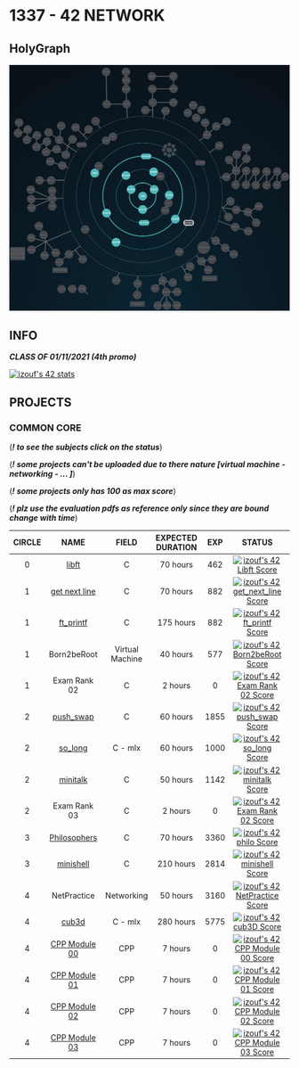 # 1337 - 42 NETWORK

## HolyGraph
![](./HollyGraph.png)
## INFO
***CLASS OF 01/11/2021 (4th promo)***

[![izouf's 42 stats](https://badge42.vercel.app/api/v2/cl2hpsl0o001109lbcaoj72v9/stats?cursusId=21&coalitionId=73)](https://github.com/izouf)

## PROJECTS

### COMMON CORE
(***! to see the subjects click on the status***)

(***! some projects can't be uploaded due to there nature [virtual machine - networking - ... ]***)

(***! some projects only has 100 as max score***)

(***! plz use the evaluation pdfs as reference only since they are bound change with time***)

| CIRCLE  | NAME | FIELD | EXPECTED DURATION | EXP | STATUS | LVL |
| :-: | :-: | :-: | :-: | :-: | :-: | :-: |
| 0 | [libft](./C/libft) | C | 70 hours | 462 | [![izouf's 42 Libft Score](https://badge42.vercel.app/api/v2/cl2hpsl0o001109lbcaoj72v9/project/2395586)](./C/subjects/libft.pdf) | 1.06 |
| 1 | [get next line](./C/get_next_line) | C | 70 hours | 882 | [![izouf's 42 get_next_line Score](https://badge42.vercel.app/api/v2/cl2hpsl0o001109lbcaoj72v9/project/2406425)](./C/subjects/get_next_line.pdf) | 1.57 |
| 1 | [ft_printf](./C/ft_printf) | C | 175 hours | 882 | [![izouf's 42 ft_printf Score](https://badge42.vercel.app/api/v2/cl2hpsl0o001109lbcaoj72v9/project/2412185)](./C/subjects/ft_printf.pdf) | 2.05 |
| 1 | Born2beRoot | Virtual Machine | 40 hours | 577 | [![izouf's 42 Born2beRoot Score](https://badge42.vercel.app/api/v2/cl2hpsl0o001109lbcaoj72v9/project/2427091)](./C/subjects/born2beroot.pdf) | 2.28 |
| 1 | Exam Rank 02 | C | 2 hours | 0 | [![izouf's 42 Exam Rank 02 Score](https://badge42.vercel.app/api/v2/cl2hpsl0o001109lbcaoj72v9/project/2444468)]() | 2.28 |
| 2 | [push_swap](./C/push_swap) | C | 60 hours | 1855 | [![izouf's 42 push_swap Score](https://badge42.vercel.app/api/v2/cl2hpsl0o001109lbcaoj72v9/project/2446961)](./C/subjects/push_swap.pdf) | 3.02 |
| 2 | [so_long](./C/so_long) | C - mlx | 60 hours | 1000 | [![izouf's 42 so_long Score](https://badge42.vercel.app/api/v2/cl2hpsl0o001109lbcaoj72v9/project/2448566)](./C/subjects/so_long.pdf) | 3.24 |
| 2 | [minitalk](./C/minitalk) | C | 50 hours | 1142 | [![izouf's 42 minitalk Score](https://badge42.vercel.app/api/v2/cl2hpsl0o001109lbcaoj72v9/project/2458818)](./C/subjects/minitalk.pdf) | 3.49 |
| 2 | Exam Rank 03 | C | 2 hours | 0 | [![izouf's 42 Exam Rank 02 Score](https://badge42.vercel.app/api/v2/cl2hpsl0o001109lbcaoj72v9/project/2524755)]() | 3.49 |
| 3 | [Philosophers](./C/philosophers) | C | 70 hours | 3360 | [![izouf's 42 philo Score](https://badge42.vercel.app/api/v2/cl2hpsl0o001109lbcaoj72v9/project/2473179)](./C/subjects/philosophers.pdf) | 4.08 |
| 3 | [minishell](./C/minishell) | C | 210 hours | 2814 | [![izouf's 42 minishell Score](https://badge42.vercel.app/api/v2/cl2hpsl0o001109lbcaoj72v9/project/2527028)](./C/subjects/minishell.pdf) | 4.29 |
| 4 | NetPractice | Networking | 50 hours | 3160 | [![izouf's 42 NetPractice Score](https://badge42.vercel.app/api/v2/cl2hpsl0o001109lbcaoj72v9/project/2539505)](./C/subjects/netpractice.pdf) | 4.47 |
| 4 | [cub3d](./C/cub3d) | C - mlx | 280 hours | 5775 | [![izouf's 42 cub3D Score](https://badge42.vercel.app/api/v2/cl2hpsl0o001109lbcaoj72v9/project/2543397)](./C/subjects/cub3D.pdf) | 4.91 |
| 4 | [CPP Module 00](./CPP/Module00) | CPP | 7 hours | 0 | [![izouf's 42 CPP Module 00 Score](https://badge42.vercel.app/api/v2/cl2hpsl0o001109lbcaoj72v9/project/2575309)](./CPP/subjects/Module00.pdf) | 4.91 |
| 4 | [CPP Module 01](./CPP/Module01) | CPP | 7 hours | 0 | [![izouf's 42 CPP Module 01 Score](https://badge42.vercel.app/api/v2/cl2hpsl0o001109lbcaoj72v9/project/2586897)](./CPP/subjects/Module01.pdf) | 4.91 |
| 4 | [CPP Module 02](./CPP/Module02) | CPP | 7 hours | 0 | [![izouf's 42 CPP Module 02 Score](https://badge42.vercel.app/api/v2/cl2hpsl0o001109lbcaoj72v9/project/2592075)](./CPP/subjects/Module02.pdf) | 4.91 |
| 4 | [CPP Module 03](./CPP/Module03) | CPP | 7 hours | 0 | [![izouf's 42 CPP Module 03 Score](https://badge42.vercel.app/api/v2/cl2hpsl0o001109lbcaoj72v9/project/2596361)](./CPP/subjects/Module03.pdf) | 4.91 |
